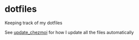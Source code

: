 # dotfiles
Keeping track of my dotfiles


See [update_chezmoi](https://github.com/wackymaster/bash_scripts/blob/main/src/update_chezmoi) for how I update all the files automatically
